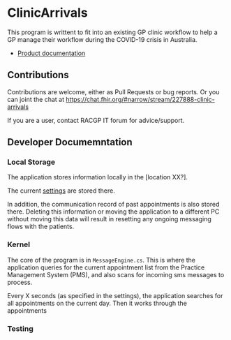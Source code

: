 # ClinicArrivals 
 
This program is writtent to fit into an existing GP clinic workflow
to help a GP manage their workflow during the COVID-19 crisis in Australia.

* [Product documentation](documentation/Documentation.md)

## Contributions

Contributions are welcome, either as Pull Requests or bug 
reports. Or you can joint the chat at 
https://chat.fhir.org/#narrow/stream/227888-clinic-arrivals

If you are a user, contact RACGP IT forum for advice/support.

## Developer Documemntation

### Local Storage 

The application stores information locally in the [location XX?].

The current [settings](documentation/Settings.md) are stored there. 

In addition, the communication record of past appointments is 
also stored there. Deleting this information or moving the 
application to a different PC without moving this data will
result in resetting any ongoing messaging flows with the 
patients.

### Kernel

The core of the program is in `MessageEngine.cs`. This is where
the application queries for the current appointment list from the
Practice Management System (PMS), and also scans for incoming sms
messages to process.

Every X seconds (as specified in the settings), the application 
searches for all appointments on the current day. Then it works 
through the appointments


### Testing


